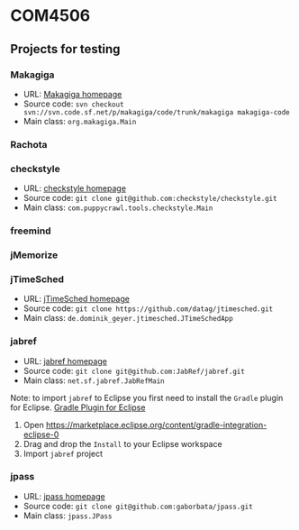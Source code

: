 # COM4506 



## Projects for testing

### Makagiga

* URL: [Makagiga homepage](http://makagiga.sourceforge.net/)
* Source code: ```svn checkout svn://svn.code.sf.net/p/makagiga/code/trunk/makagiga makagiga-code```
* Main class: ```org.makagiga.Main```

### Rachota



### checkstyle

* URL: [checkstyle homepage](https://github.com/checkstyle/checkstyle)
* Source code: ```git clone git@github.com:checkstyle/checkstyle.git```
* Main class: ```com.puppycrawl.tools.checkstyle.Main```

### freemind



### jMemorize



### jTimeSched

* URL: [jTimeSched homepage](http://kbase.dominik-geyer.de/apps:jtimesched)
* Source code: ```git clone https://github.com/datag/jtimesched.git```
* Main class: ```de.dominik_geyer.jtimesched.JTimeSchedApp```

### jabref

* URL: [jabref homepage](https://github.com/JabRef/jabref)
* Source code: ```git clone git@github.com:JabRef/jabref.git```
* Main class: ```net.sf.jabref.JabRefMain```

Note: to import ```jabref``` to Eclipse you first need to install the
```Gradle``` plugin for Eclipse. [Gradle Plugin for Eclipse](https://marketplace.eclipse.org/content/gradle-integration-eclipse-0)

1. Open <https://marketplace.eclipse.org/content/gradle-integration-eclipse-0>
2. Drag and drop the ```Install``` to your Eclipse workspace
3. Import ```jabref``` project

### jpass

* URL: [jpass homepage](https://github.com/gaborbata/jpass)
* Source code: ```git clone git@github.com:gaborbata/jpass.git```
* Main class: ```jpass.JPass```

